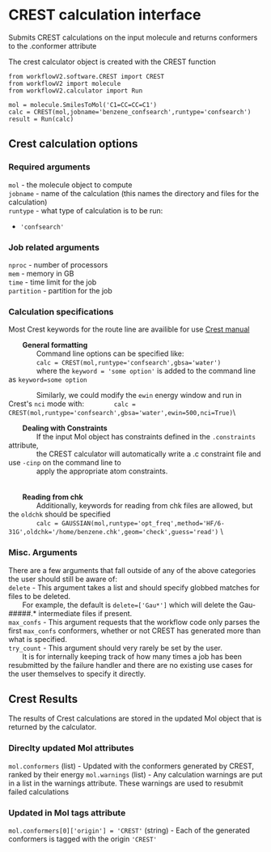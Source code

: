 # CREST calculation interface
Submits CREST calculations on the input molecule and returns conformers to the .conformer attribute

The crest calculator object is created with the CREST function

```
from workflowV2.software.CREST import CREST
from workflowV2 import molecule
from workflowV2.calculator import Run

mol = molecule.SmilesToMol('C1=CC=CC=C1')
calc = CREST(mol,jobname='benzene_confsearch',runtype='confsearch') 
result = Run(calc)
```

## Crest calculation options

### Required arguments
`mol` - the molecule object to compute\
`jobname` - name of the calculation (this names the directory and files for the calculation)\
`runtype` - what type of calculation is to be run:
  - `'confsearch'`

### Job related arguments
`nproc` - number of processors\
`mem` - memory in GB\
`time` - time limit for the job\
`partition` - partition for the job

### Calculation specifications
Most Crest keywords for the route line are availible for use [Crest manual](https://xtb-docs.readthedocs.io/en/latest/crest.html)

&nbsp;&nbsp;&nbsp;&nbsp;&nbsp;&nbsp; **General formatting** \
&nbsp;&nbsp;&nbsp;&nbsp;&nbsp;&nbsp; &nbsp;&nbsp;&nbsp;&nbsp;&nbsp;&nbsp; Command line options can be specified like:\
&nbsp;&nbsp;&nbsp;&nbsp;&nbsp;&nbsp; &nbsp;&nbsp;&nbsp;&nbsp;&nbsp;&nbsp; `calc = CREST(mol,runtype='confsearch',gbsa='water')`\
&nbsp;&nbsp;&nbsp;&nbsp;&nbsp;&nbsp; &nbsp;&nbsp;&nbsp;&nbsp;&nbsp;&nbsp; where the `keyword = 'some option'` is added to the command line as `keyword=some option`

&nbsp;&nbsp;&nbsp;&nbsp;&nbsp;&nbsp; &nbsp;&nbsp;&nbsp;&nbsp;&nbsp;&nbsp; Similarly, we could modify the `ewin` energy window and run in Crest's `nci` mode with:
&nbsp;&nbsp;&nbsp;&nbsp;&nbsp;&nbsp; &nbsp;&nbsp;&nbsp;&nbsp;&nbsp;&nbsp; `calc = CREST(mol,runtype='confsearch',gbsa='water',ewin=500,nci=True)`\


&nbsp;&nbsp;&nbsp;&nbsp;&nbsp;&nbsp; **Dealing with Constraints** \
&nbsp;&nbsp;&nbsp;&nbsp;&nbsp;&nbsp; &nbsp;&nbsp;&nbsp;&nbsp;&nbsp;&nbsp; If the input Mol object has constraints defined in the `.constraints` attribute, \
&nbsp;&nbsp;&nbsp;&nbsp;&nbsp;&nbsp; &nbsp;&nbsp;&nbsp;&nbsp;&nbsp;&nbsp; the CREST calculator will automatically write a .c constraint file and use `-cinp` on the command line to  \
&nbsp;&nbsp;&nbsp;&nbsp;&nbsp;&nbsp; &nbsp;&nbsp;&nbsp;&nbsp;&nbsp;&nbsp; apply the appropriate atom constraints. \
&nbsp; \
&nbsp; \
&nbsp;&nbsp;&nbsp;&nbsp;&nbsp;&nbsp; **Reading from chk** \
&nbsp;&nbsp;&nbsp;&nbsp;&nbsp;&nbsp; &nbsp;&nbsp;&nbsp;&nbsp;&nbsp;&nbsp; Additionally, keywords for reading from chk files are allowed, but the `oldchk` should be specified \
&nbsp;&nbsp;&nbsp;&nbsp;&nbsp;&nbsp; &nbsp;&nbsp;&nbsp;&nbsp;&nbsp;&nbsp; `calc = GAUSSIAN(mol,runtype='opt_freq',method='HF/6-31G',oldchk='/home/benzene.chk',geom='check',guess='read')` \

### Misc. Arguments
There are a few arguments that fall outside of any of the above categories the user should still be aware of:\
`delete` - This argument takes a list and should specify globbed matches for files to be deleted. \
&nbsp;&nbsp;&nbsp;&nbsp;&nbsp;&nbsp; For example, the default is `delete=['Gau*']` which will delete the Gau-#####.* intermediate files if present. \
`max_confs` - This argument requests that the workflow code only parses the first `max_confs` conformers, whether or not CREST has generated more than what is specified.\
`try_count` - This argument should very rarely be set by the user. \
&nbsp;&nbsp;&nbsp;&nbsp;&nbsp;&nbsp; It is for internally keeping track of how many times a job has been resubmitted by the failure handler and there are no existing use cases for the user themselves to specify it directly. 


## Crest Results
The results of Crest calculations are stored in the updated Mol object that is returned by the calculator. 


### Direclty updated Mol attributes
`mol.conformers` (list) - Updated with the conformers generated by CREST, ranked by their energy
`mol.warnings` (list) - Any calculation warnings are put in a list in the warnings attribute. These warnings are used to resubmit failed calculations

### Updated in Mol tags attribute
`mol.conformers[0]['origin'] = 'CREST'` (string) - Each of the generated conformers is tagged with the origin `'CREST'`

